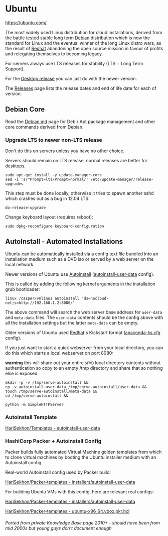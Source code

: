 # Ubuntu

https://ubuntu.com/

The most widely used Linux distribution for cloud installations, derived from the battle tested stable long term
[Debian](debian.md) distribution which is now the standard for Linux and the eventual winner of the long Linux distro
wars, as the result of [Redhat](redhat.md) abandoning the open source mission in favour of profits and relegating
themselves to becoming legacy.

For servers always use LTS releases for stability (LTS = Long Term Support).

For the [Desktop release](https://ubuntu.com/download/desktop) you can just do with the newer version.

The [Releases](https://wiki.ubuntu.com/Releases) page lists the release dates and end of life date for each of version.

## Debian Core

Read the [Debian.md](debian.md) page for Deb / Apt package management and other core commands derived from Debian.

### Upgrade LTS to newer non-LTS release

Don't do this on servers unless you have no other choice.

Servers should remain on LTS release, normal releases are better for desktops.

```shell
sudo apt-get install -y update-manager-core
sed -i 's/^Prompt=lts/Prompt=normal/' /etc/update-manager/release-upgrades
```

This step must be done locally, otherwise it tries to spawn another sshd which crashes out as a bug in 12.04 LTS:

```shell
do-release-upgrade
```

Change keyboard layout (requires reboot):

```shell
sudo dpkg-reconfigure keyboard-configuration
```

## AutoInstall - Automated Installations

Ubuntu can be automatically installed via a config text file bundled into an installation medium such as a DVD iso or
served by a web server on the local network.

Newer versions of Ubuntu use [Autoinstall](https://ubuntu.com/server/docs/install/autoinstall)
([autoinstall-user-data](https://github.com/HariSekhon/Packer-templates/blob/master/installers/anaconda-ks.cfg) config).

This is called by adding the following kernel arguments in the installation grub bootloader:

```shell
linux /casper/vmlinuz autoinstall 'ds=nocloud-net;s=http://192.168.1.2:8080/'
```

The above command will search the web server base address for `user-data` and `meta-data` files.
The `user-data` contents should be the config above with all the installation settings
but the latter `meta-data` can be empty.

Older versions of Ubuntu used [Redhat](redhat.md)'s Kickstart format
([anaconda-ks.cfg](https://github.com/HariSekhon/Packer-templates/blob/master/installers/anaconda-ks.cfg) config).

If you just want to start a quick webserver from your local directory, you can do this which starts a local webserver
on port 8080:

**warning** this will share out your entire `$PWD` local directory contents without authentication so copy to an empty
/tmp directory and share that so nothing else is exposed:

```shell
mkdir -p -v /tmp/serve-autoinstall &&
cp -v autoinstall-user-data /tmp/serve-autoinstall/user-data &&
touch /tmp/serve-autoinstall/meta-data &&
cd /tmp/serve-autoinstall &&

python -m SimpleHTTPServer
```

### Autoinstall Template

[HariSekhon/Templates - autoinstall-user-data](https://github.com/HariSekhon/Templates/blob/master/autoinstall-user-data)

### HashiCorp Packer + Autoinstall Config

Packer builds fully automated Virtual Machine golden templates from which to clone virtual machines by booting
the Ubuntu installer medium with an Autoinstall config.

Real-world Autoinstall config used by Packer build:

[HariSekhon/Packer-templates - installers/autoinstall-user-data](https://github.com/HariSekhon/Packer-templates/blob/master/installers/autoinstall-user-data)

For building Ubuntu VMs with this config, here are relevant real configs:

[HariSekhon/Packer-templates - installers/autoinstall-user-data](https://github.com/HariSekhon/Packer-templates/blob/master/installers/autoinstall-user-data)

[HariSekhon/Packer-templates - ubuntu-x86_64.vbox.pkr.hcl](https://github.com/HariSekhon/Packer-templates/blob/master/ubuntu-x86_64.vbox.pkr.hcl)

###### Ported from private Knowledge Base page 2010+ - should have been from mid 2000s but young guys don't document enough
